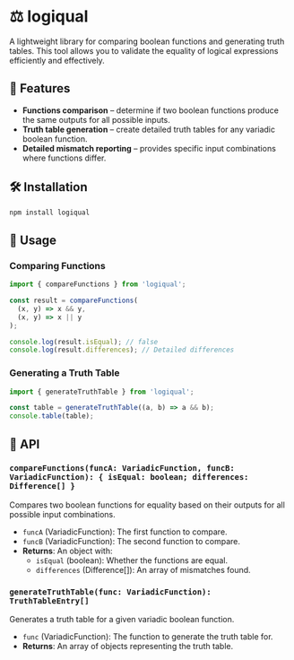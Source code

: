 # ⚖️ logiqual

A lightweight library for comparing boolean functions and generating truth tables. This tool allows you to validate the equality of logical expressions efficiently and effectively.

## 🚀 Features

- **Functions comparison** – determine if two boolean functions produce the same outputs for all possible inputs.
- **Truth table generation** – create detailed truth tables for any variadic boolean function.
- **Detailed mismatch reporting** – provides specific input combinations where functions differ.

## 🛠️ Installation

```bash
npm install logiqual
```

## 📖 Usage

### Comparing Functions

```javascript
import { compareFunctions } from 'logiqual';

const result = compareFunctions(
  (x, y) => x && y,
  (x, y) => x || y
);

console.log(result.isEqual); // false
console.log(result.differences); // Detailed differences
```

### Generating a Truth Table

```javascript
import { generateTruthTable } from 'logiqual';

const table = generateTruthTable((a, b) => a && b);
console.table(table);
```

## 🔧 API

### `compareFunctions(funcA: VariadicFunction, funcB: VariadicFunction): { isEqual: boolean; differences: Difference[] }`

Compares two boolean functions for equality based on their outputs for all possible input combinations.

- `funcA` (VariadicFunction): The first function to compare.
- `funcB` (VariadicFunction): The second function to compare.
- **Returns**: An object with:
  - `isEqual` (boolean): Whether the functions are equal.
  - `differences` (Difference[]): An array of mismatches found.

### `generateTruthTable(func: VariadicFunction): TruthTableEntry[]`

Generates a truth table for a given variadic boolean function.

- `func` (VariadicFunction): The function to generate the truth table for.
- **Returns**: An array of objects representing the truth table.
